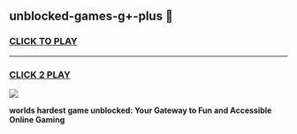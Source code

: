 
## unblocked-games-g+-plus 👋
<h3>
<a href="https://premium.freeplayer.one?title=unblocked-games-g+-plus&ref=14F">CLICK TO PLAY</a></h3>
<hr>

<h3>
<a href="https://premium.freeplayer.one?title=unblocked-games-g+-plus&ref=14F">CLICK 2 PLAY</a>
  
</h3>

<a href="https://premium.freeplayer.one?title=unblocked-games-g+-plus&ref=12F/"><img src="https://clearcache.store/games.png"></a>


**worlds hardest game unblocked: Your Gateway to Fun and Accessible Online Gaming**
